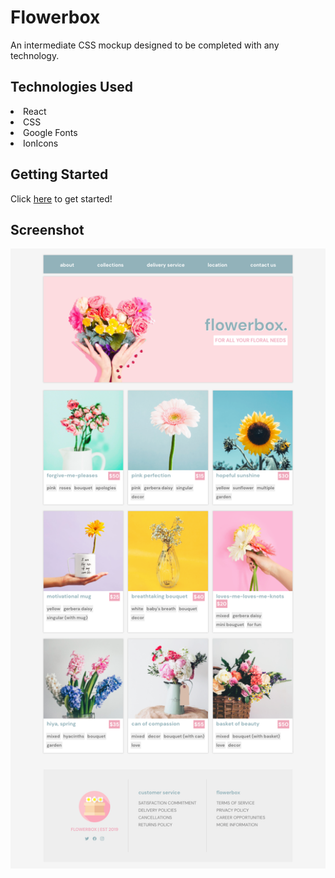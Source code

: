 <h1>Flowerbox</h1>
<p>An intermediate CSS mockup designed to be completed with any technology.</p>

<h2>Technologies Used</h2>
<li>React</li>
<li>CSS</li>
<li>Google Fonts</li>
<li>IonIcons</li>

<h2>Getting Started</h2>
Click <a href='https://flower-box.netlify.app/'>here</a> to get started!

<h2>Screenshot</h2>
<p align="center">
<img src="https://github.com/laurakelly1/flowerbox/blob/main/src/images/screencapture-localhost-3000-2022-06-07-17_19_10.png?raw=true"/>
</p>
